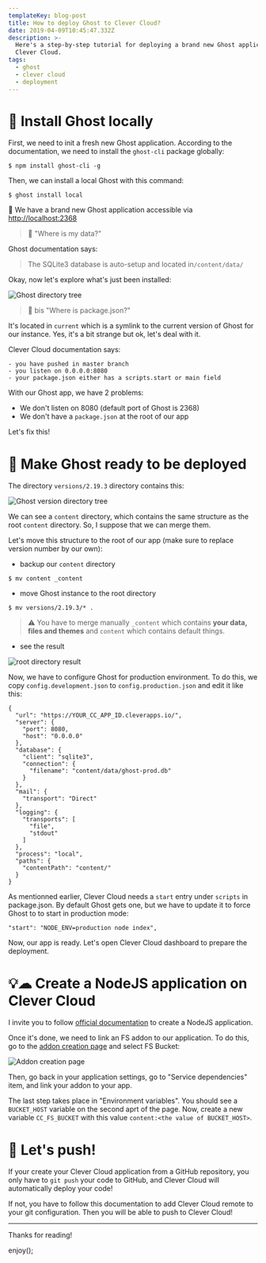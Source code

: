 ```yaml
---
templateKey: blog-post
title: How to deploy Ghost to Clever Cloud?
date: 2019-04-09T10:45:47.332Z
description: >-
  Here's a step-by-step tutorial for deploying a brand new Ghost application to
  Clever Cloud.
tags:
  - ghost
  - clever cloud
  - deployment
---
```

# 👻 Install Ghost locally

First, we need to init a fresh new Ghost application. According to the documentation, we need to install the `ghost-cli` package globally:

`$ npm install ghost-cli -g`

Then, we can install a local Ghost with this command:

`$ ghost install local`

🎉 We have a brand new Ghost application accessible via <http://localhost:2368>

> 🤔 "Where is my data?"

Ghost documentation says:

> The SQLite3 database is auto-setup and located in`/content/data/`

Okay, now let's explore what's just been installed:

![Ghost directory tree](/img/ghost-tree.png)

> 🤔 bis "Where is package.json?"

It's located in `current` which is a symlink to the current version of Ghost for our instance. Yes, it's a bit strange but ok, let's deal with it.

Clever Cloud documentation says:

    - you have pushed in master branch
    - you listen on 0.0.0.0:8080
    - your package.json either has a scripts.start or main field

With our Ghost app, we have 2 problems:
- We don't listen on 8080 (default port of Ghost is 2368)
- We don't have a `package.json` at the root of our app

Let's fix this!

# 🔧 Make Ghost ready to be deployed

The directory `versions/2.19.3` directory contains this:

![Ghost version directory tree](/img/ghost-version-tree.png)

We can see a `content` directory, which contains the same structure as the root `content` directory. So, I suppose that we can merge them.

Let's move this structure to the root of our app (make sure to replace version number by our own):

- backup our `content` directory

`$ mv content _content`

- move Ghost instance to the root directory

`$ mv versions/2.19.3/* .`

> ⚠ You have to merge manually `_content` which contains **your data, files and themes** and `content` which contains default things.

- see the result

![root directory result](/img/ghost-mv.png)

Now, we have to configure Ghost for production environment. To do this, we copy `config.development.json` to `config.production.json` and edit it like this:

```
{
  "url": "https://YOUR_CC_APP_ID.cleverapps.io/",
  "server": {
    "port": 8080,
    "host": "0.0.0.0"
  },
  "database": {
    "client": "sqlite3",
    "connection": {
      "filename": "content/data/ghost-prod.db"
    }
  },
  "mail": {
    "transport": "Direct"
  },
  "logging": {
    "transports": [
      "file",
      "stdout"
    ]
  },
  "process": "local",
  "paths": {
    "contentPath": "content/"
  }
}
```

As mentionned earlier, Clever Cloud needs a `start` entry under `scripts` in package.json. By default Ghost gets one, but we have to update it to force Ghost to to start in production mode:

```
"start": "NODE_ENV=production node index",
```

Now, our app is ready. Let's open Clever Cloud dashboard to prepare the deployment.

# 💡☁ Create a NodeJS application on Clever Cloud

I invite you to follow [official documentation](https://www.clever-cloud.com/doc/clever-cloud-overview/add-application/#create-an-application) to create a NodeJS application.

Once it's done, we need to link an FS addon to our application. To do this, go to the [addon creation page](https://console.clever-cloud.com/users/me/addons/new) and select FS Bucket:

![Addon creation page](/img/console-clever-cloud.png)

Then, go back in your application settings, go to "Service dependencies" item, and link your addon to your app.

The last step takes place in "Environment variables". You should see a `BUCKET_HOST` variable on the second aprt of the page. Now, create a new variable `CC_FS_BUCKET` with this value `content:<the value of BUCKET_HOST>`.

# 🚀 Let's push!

If your create your Clever Cloud application from a GitHub repository, you only have to `git push` your code to GitHub, and Clever Cloud will automatically deploy your code!

If not, you have to follow this documentation to add Clever Cloud remote to your git configuration. Then you will be able to push to Clever Cloud!

<hr>

Thanks for reading!

enjoy();
